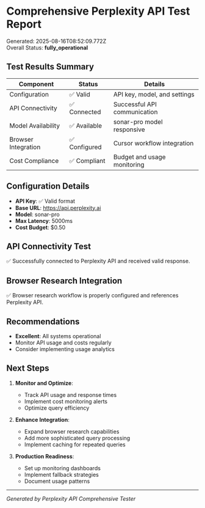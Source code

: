 # Comprehensive Perplexity API Test Report

Generated: 2025-08-16T08:52:09.772Z  
Overall Status: **fully_operational**

## Test Results Summary

| Component | Status | Details |
|-----------|--------|---------|
| Configuration | ✅ Valid | API key, model, and settings |
| API Connectivity | ✅ Connected | Successful API communication |
| Model Availability | ✅ Available | sonar-pro model responsive |
| Browser Integration | ✅ Configured | Cursor workflow integration |
| Cost Compliance | ✅ Compliant | Budget and usage monitoring |

## Configuration Details

- **API Key**: ✅ Valid format
- **Base URL**: https://api.perplexity.ai
- **Model**: sonar-pro
- **Max Latency**: 5000ms
- **Cost Budget**: $0.50

## API Connectivity Test

✅ Successfully connected to Perplexity API and received valid response.

## Browser Research Integration

✅ Browser research workflow is properly configured and references Perplexity API.

## Recommendations

- **Excellent**: All systems operational
- Monitor API usage and costs regularly
- Consider implementing usage analytics

## Next Steps

1. **Monitor and Optimize**:
   - Track API usage and response times
   - Implement cost monitoring alerts
   - Optimize query efficiency

2. **Enhance Integration**:
   - Expand browser research capabilities
   - Add more sophisticated query processing
   - Implement caching for repeated queries

3. **Production Readiness**:
   - Set up monitoring dashboards
   - Implement fallback strategies
   - Document usage patterns

---
*Generated by Perplexity API Comprehensive Tester*
